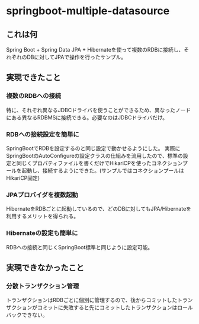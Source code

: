springboot-multiple-datasource
==============================

これは何
--------

Spring Boot + Spring Data JPA + Hibernateを使って複数のRDBに接続し、それぞれのDBに対してJPAで操作を行ったサンプル。

実現できたこと
--------------
### 複数のRDBへの接続
特に、それぞれ異なるJDBCドライバを使うことができるため、異なったノードにある異なるRDBMSに接続できる。必要なのはJDBCドライバだけ。
### RDBへの接続設定を簡単に
SpringBootでRDBを設定するのと同じ設定で動かせるようにした。
実際にSpringBootのAutoConfigureの設定クラスの仕組みを流用したので、標準の設定と同じくプロパティファイルを書くだけでHikariCPを使ったコネクションプールを起動し、接続するようにできた。(サンプルではコネクションプールはHikariCP固定)
### JPAプロバイダを複数起動
HibernateをRDBごとに起動しているので、どのDBに対してもJPA/Hibernateを利用するメリットを得られる。
### Hibernateの設定も簡単に
RDBへの接続と同じくSpringBoot標準と同じように設定可能。

実現できなかったこと
-------------------
### 分散トランザクション管理
トランザクションはRDBごとに個別に管理するので、後からコミットしたトランザクションがコミットに失敗すると先にコミットしたトランザクションはロールバックできない。
